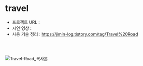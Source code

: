 
# travel

- 프로젝트 URL :
- 시연 영상 : 
- 사용 기술 정리 : https://jimin-log.tistory.com/tag/Travel%20Road
<br />
<br />

![Travel-Road_복사본](https://github.com/min-log/travel/assets/98336473/96cffe84-d35c-44fe-ba45-8c427f0dc631)
